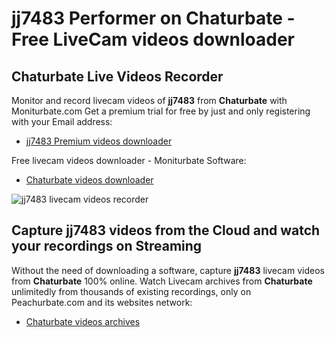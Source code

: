 # jj7483 Performer on Chaturbate - Free LiveCam videos downloader

## Chaturbate Live Videos Recorder

Monitor and record livecam videos of **jj7483** from **Chaturbate** with Moniturbate.com
Get a premium trial for free by just and only registering with your Email address:
* [jj7483 Premium videos downloader](https://moniturbate.com/request-demo-licence-key.html)

Free livecam videos downloader - Moniturbate Software:
* [Chaturbate videos downloader](https://moniturbate.com/moniturbate-download-software.html)

![jj7483 livecam videos recorder](https://peachurnet.com/templates/moniturbate-software.png)


## Capture jj7483 videos from the Cloud and watch your recordings on Streaming

Without the need of downloading a software, capture **jj7483** livecam videos from **Chaturbate** 100% online.
Watch Livecam archives from **Chaturbate** unlimitedly from thousands of existing recordings, only on Peachurbate.com and its websites network:
* [Chaturbate videos archives](https://peachurnet.com/)